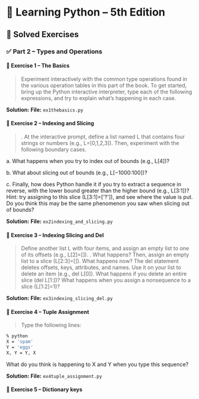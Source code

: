 # 📘 Learning Python – 5th Edition

## 📖 Solved Exercises

### ✅ Part 2 – Types and Operations

#### 🧪 Exercise 1 – The Basics

> Experiment interactively with the common type operations found in the various operation tables in this part of the book. To get started, bring up the Python interactive interpreter, type each of the following expressions, and try to explain what’s happening in each case.

**Solution:**
**File:** `ex1thebasics.py`

#### 🧪 Exercise 2 – Indexing and Slicing

> . At the interactive prompt, define a list named L that contains four strings or numbers (e.g., L=[0,1,2,3]). Then, experiment with the following boundary cases.

a. What happens when you try to index out of bounds (e.g., L[4])?

b. What about slicing out of bounds (e.g., L[−1000:100])?

c. Finally, how does Python handle it if you try to extract a sequence in reverse,
with the lower bound greater than the higher bound (e.g., L[3:1])? Hint: try
assigning to this slice (L[3:1]=['?']), and see where the value is put. Do you
think this may be the same phenomenon you saw when slicing out of bounds?

**Solution:**
**File:** `ex2indexing_and_slicing.py`

#### 🧪 Exercise 3 – Indexing Slicing and Del

> Define another list L with four items, and assign an empty
list to one of its offsets (e.g., L[2]=[]). . What happens? 
Then, assign an empty list to a slice (L[2:3]=[]). What happens now?
The del statement deletes offsets, keys, attributes, and names. Use it on your list
to delete an item (e.g., del L[0]). What happens if you delete an entire slice (del L[1:])?
What happens when you assign a nonsequence to a slice (L[1:2]=1)?

**Solution:**
**File:** `ex3indexing_slicing_del.py`

#### 🧪 Exercise 4 – Tuple Assignment

> Type the following lines:
```bash
% python
X = 'spam'
Y = 'eggs'
X, Y = Y, X
```
What do you think is happening to X and Y when you type this sequence?

**Solution:**
**File:** `ex4tuple_assignment.py`

#### 🧪 Exercise 5 – Dictionary keys